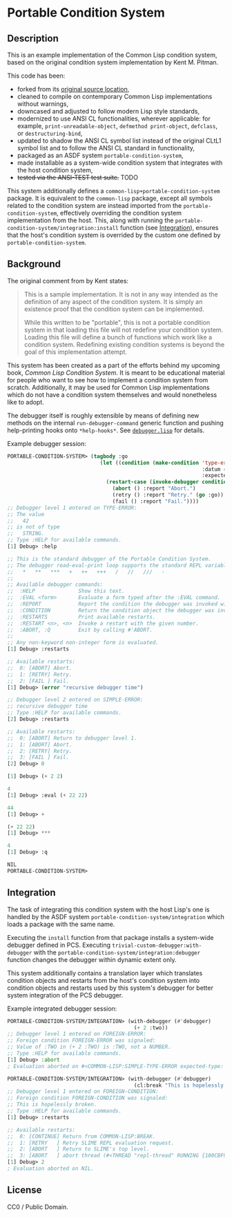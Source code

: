 # Portable Condition System

## Description

This is an example implementation of the Common Lisp condition system, based on the original condition system implementation by Kent M. Pitman.

This code has been:
* forked from its [original source location](http://www.nhplace.com/kent/CL/Revision-18.lisp),
* cleaned to compile on contemporary Common Lisp implementations without warnings,
* downcased and adjusted to follow modern Lisp style standards,
* modernized to use ANSI CL functionalities, wherever applicable: for example, `print-unreadable-object`, `defmethod print-object`, `defclass`, or `destructuring-bind`,
* updated to shadow the ANSI CL symbol list instead of the original CLtL1 symbol list and to follow the ANSI CL standard in functionality,
* packaged as an ASDF system `portable-condition-system`,
* made installable as a system-wide condition system that integrates with the host condition system,
* ~~tested via the ANSI-TEST test suite.~~ TODO

This system additionally defines a `common-lisp+portable-condition-system` package. It is equivalent to the `common-lisp` package, except all symbols related to the condition system are instead imported from the `portable-condition-system`, effectively overriding the condition system implementation from the host. This, along with running the `portable-condition-system/integration:install` function (see [Integration](#integration)), ensures that the host's condition system is overrided by the custom one defined by `portable-condition-system`.

## Background

The original comment from by Kent states:

> This is a sample implementation. It is not in any way intended as the definition of any aspect of the condition system. It is simply an existence proof that the condition system can be implemented.
>
> While this written to be "portable", this is not a portable condition system in that loading this file will not redefine your condition system. Loading this file will define a bunch of functions which work like a condition system. Redefining existing condition systems is beyond the goal of this implementation attempt.

This system has been created as a part of the efforts behind my upcoming book, *Common Lisp Condition System*. It is meant to be educational material for people who want to see how to implement a condition system from scratch. Additionally, it may be used for Common Lisp implementations which do not have a condition system themselves and would nonetheless like to adopt.

The debugger itself is roughly extensible by means of defining new methods on the internal `run-debugger-command` generic function and pushing help-printing hooks onto `*help-hooks*`. See [`debugger.lisp`](debugger.lisp) for details.

Example debugger session:

```lisp
PORTABLE-CONDITION-SYSTEM> (tagbody :go
                              (let ((condition (make-condition 'type-error
                                                               :datum 42
                                                               :expected-type 'string)))
                                (restart-case (invoke-debugger condition)
                                  (abort () :report "Abort.")
                                  (retry () :report "Retry." (go :go))
                                  (fail () :report "Fail."))))
;; Debugger level 1 entered on TYPE-ERROR:
;; The value
;;   42
;; is not of type
;;   STRING.
;; Type :HELP for available commands.
[1] Debug> :help

;; This is the standard debugger of the Portable Condition System.
;; The debugger read-eval-print loop supports the standard REPL variables:
;;   *   **   ***   +   ++   +++   /   //   ///   -
;;
;; Available debugger commands:
;;  :HELP              Show this text.
;;  :EVAL <form>       Evaluate a form typed after the :EVAL command.
;;  :REPORT            Report the condition the debugger was invoked with.
;;  :CONDITION         Return the condition object the debugger was invoked with.
;;  :RESTARTS          Print available restarts.
;;  :RESTART <n>, <n>  Invoke a restart with the given number.
;;  :ABORT, :Q         Exit by calling #'ABORT.
;;
;; Any non-keyword non-integer form is evaluated.
[1] Debug> :restarts

;; Available restarts:
;;  0: [ABORT] Abort.
;;  1: [RETRY] Retry.
;;  2: [FAIL ] Fail.
[1] Debug> (error "recursive debugger time")

;; Debugger level 2 entered on SIMPLE-ERROR:
;; recursive debugger time
;; Type :HELP for available commands.
[2] Debug> :restarts

;; Available restarts:
;;  0: [ABORT] Return to debugger level 1.
;;  1: [ABORT] Abort.
;;  2: [RETRY] Retry.
;;  3: [FAIL ] Fail.
[2] Debug> 0

[1] Debug> (+ 2 2)

4
[1] Debug> :eval (+ 22 22)

44
[1] Debug> +

(+ 22 22)
[1] Debug> ***

4
[1] Debug> :q

NIL
PORTABLE-CONDITION-SYSTEM> 
```

## Integration

The task of integrating this condition system with the host Lisp's one is handled by the ASDF system `portable-condition-system/integration` which loads a package with the same name.

Executing the `install` function from that package installs a system-wide debugger defined in PCS. Executing `trivial-custom-debugger:with-debugger` with the `portable-condition-system/integration:debugger` function changes the debugger within dynamic extent only.

This system additionally contains a translation layer which translates condition objects and restarts from the host's condition system into condition objects and restarts used by this system's debugger for better system integration of the PCS debugger.

Example integrated debugger session:

```lisp
PORTABLE-CONDITION-SYSTEM/INTEGRATION> (with-debugger (#'debugger)
                                         (+ 2 :two))
;; Debugger level 1 entered on FOREIGN-ERROR:
;; Foreign condition FOREIGN-ERROR was signaled:
;; Value of :TWO in (+ 2 :TWO) is :TWO, not a NUMBER.
;; Type :HELP for available commands.
[1] Debug> :abort
; Evaluation aborted on #<COMMON-LISP:SIMPLE-TYPE-ERROR expected-type: NUMBER datum: :TWO>.

PORTABLE-CONDITION-SYSTEM/INTEGRATION> (with-debugger (#'debugger)
                                         (cl:break "This is hopelessly broken."))
;; Debugger level 1 entered on FOREIGN-CONDITION:
;; Foreign condition FOREIGN-CONDITION was signaled:
;; This is hopelessly broken.
;; Type :HELP for available commands.
[1] Debug> :restarts

;; Available restarts:
;;  0: [CONTINUE] Return from COMMON-LISP:BREAK.
;;  1: [RETRY   ] Retry SLIME REPL evaluation request.
;;  2: [ABORT   ] Return to SLIME's top level.
;;  3: [ABORT   ] abort thread (#<THREAD "repl-thread" RUNNING {100CBF9DE3}>)
[1] Debug> 2
; Evaluation aborted on NIL.
```

## License

CC0 / Public Domain.
